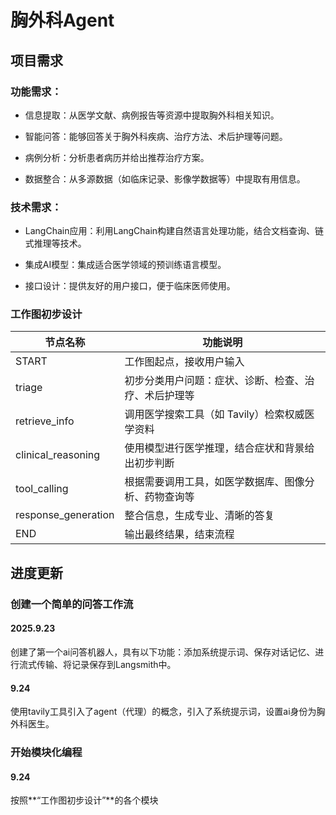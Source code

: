# 胸外科Agent
## 项目需求
### 功能需求：

- 信息提取：从医学文献、病例报告等资源中提取胸外科相关知识。

- 智能问答：能够回答关于胸外科疾病、治疗方法、术后护理等问题。

- 病例分析：分析患者病历并给出推荐治疗方案。

- 数据整合：从多源数据（如临床记录、影像学数据等）中提取有用信息。

### 技术需求：

- LangChain应用：利用LangChain构建自然语言处理功能，结合文档查询、链式推理等技术。

- 集成AI模型：集成适合医学领域的预训练语言模型。

- 接口设计：提供友好的用户接口，便于临床医师使用。

### 工作图初步设计

|节点名称|	功能说明|
|---|---|
|START|	工作图起点，接收用户输入|
|triage|	初步分类用户问题：症状、诊断、检查、治疗、术后护理等|
|retrieve_info|	调用医学搜索工具（如 Tavily）检索权威医学资料|
|clinical_reasoning|	使用模型进行医学推理，结合症状和背景给出初步判断|
|tool_calling|	根据需要调用工具，如医学数据库、图像分析、药物查询等|
|response_generation|	整合信息，生成专业、清晰的答复|
|END|	输出最终结果，结束流程|

## 进度更新
### 创建一个简单的问答工作流
#### 2025.9.23
创建了第一个ai问答机器人，具有以下功能：添加系统提示词、保存对话记忆、进行流式传输、将记录保存到Langsmith中。

#### 9.24
使用tavily工具引入了agent（代理）的概念，引入了系统提示词，设置ai身份为胸外科医生。

### 开始模块化编程
#### 9.24
按照**“工作图初步设计”**的各个模块
